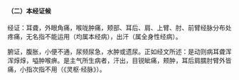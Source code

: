 #### （二）本经证候

经证：耳聋，外眼角痛，喉咙肿痛，颊部、耳后、肩、上臂、肘、前臂经脉分布处疼痛，无名指不能运用（均属本经病），出汗（属全身性经病）。

腑证，腹胀，小便不通，尿频尿急，水肿或遗尿。正如经文所述：是动则病耳聋浑浑焞焞，嗌肿喉痹。是主气所生病者，汗出，目锐眦痛，颊肿，耳后肩臑肘臂外皆痛，小指次指不用（《灵枢·经脉》）。

